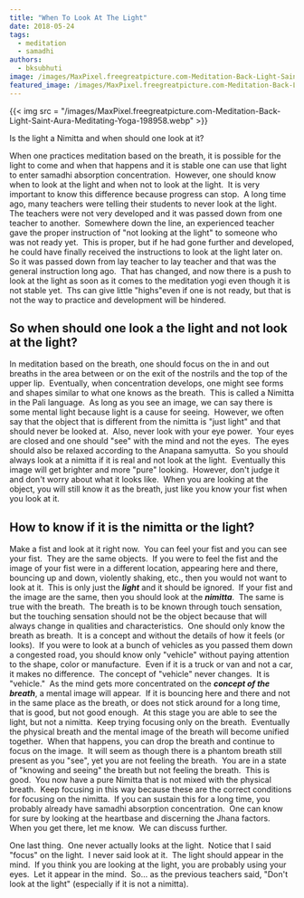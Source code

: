 ```yaml
---
title: "When To Look At The Light"
date: 2018-05-24
tags: 
  - meditation
  - samadhi
authors: 
  - bksubhuti
image: /images/MaxPixel.freegreatpicture.com-Meditation-Back-Light-Saint-Aura-Meditating-Yoga-198958.webp
featured_image: /images/MaxPixel.freegreatpicture.com-Meditation-Back-Light-Saint-Aura-Meditating-Yoga-198958.webp
---
```


{{< img src = "/images/MaxPixel.freegreatpicture.com-Meditation-Back-Light-Saint-Aura-Meditating-Yoga-198958.webp" >}}

Is the light a Nimitta and when should one look at it?

When one practices meditation based on the breath, it is possible for the light to come and when that happens and it is stable one can use that light to enter samadhi absorption concentration.  However, one should know when to look at the light and when not to look at the light.  It is very important to know this difference because progress can stop.  A long time ago, many teachers were telling their students to never look at the light.  The teachers were not very developed and it was passed down from one teacher to another.  Somewhere down the line, an experienced teacher gave the proper instruction of "not looking at the light" to someone who was not ready yet.  This is proper, but if he had gone further and developed, he could have finally received the instructions to look at the light later on.  So it was passed down from lay teacher to lay teacher and that was the general instruction long ago.  That has changed, and now there is a push to look at the light as soon as it comes to the meditation yogi even though it is not stable yet.  Ths can give little "highs"even if one is not ready, but that is not the way to practice and development will be hindered.

## So when should one look a the light and not look at the light?

In meditation based on the breath, one should focus on the in and out breaths in the area between or on the exit of the nostrils and the top of the upper lip.  Eventually, when concentration develops, one might see forms and shapes similar to what one knows as the breath.  This is called a Nimitta in the Pali language.  As long as you see an image, we can say there is some mental light because light is a cause for seeing.  However, we often say that the object that is different from the nimitta is "just light" and that should never be looked at.  Also, never look with your eye power.  Your eyes are closed and one should "see" with the mind and not the eyes.  The eyes should also be relaxed according to the Anapana samyutta.  So you should always look at a nimitta if it is real and not look at the light.  Eventually this image will get brighter and more "pure" looking.  However, don't judge it and don't worry about what it looks like.  When you are looking at the object, you will still know it as the breath, just like you know your fist when you look at it.

## How to know if it is the nimitta or the light?

Make a fist and look at it right now.  You can feel your fist and you can see your fist.  They are the same objects.  If you were to feel the fist and the image of your fist were in a different location, appearing here and there, bouncing up and down, violently shaking, etc., then you would not want to look at it.  This is only just the **_light_** and it should be ignored.  If your fist and the image are the same, then you should look at the _**nimitta**_.  The same is true with the breath.  The breath is to be known through touch sensation, but the touching sensation should not be the object because that will always change in qualities and characteristics.  One should only know the breath as breath.  It is a concept and without the details of how it feels (or looks).  If you were to look at a bunch of vehicles as you passed them down a congested road, you should know only "vehicle" without paying attention to the shape, color or manufacture.  Even if it is a truck or van and not a car, it makes no difference.  The concept of "vehicle" never changes.  It is "vehicle."  As the mind gets more concentrated on the **_concept of the breath_**, a mental image will appear.  If it is bouncing here and there and not in the same place as the breath, or does not stick around for a long time, that is good, but not good enough.  At this stage you are able to see the light, but not a nimitta.  Keep trying focusing only on the breath.  Eventually the physical breath and the mental image of the breath will become unified together.  When that happens, you can drop the breath and continue to focus on the image.  It will seem as though there is a phantom breath still present as you "see", yet you are not feeling the breath.  You are in a state of "knowing and seeing" the breath but not feeling the breath.  This is good.  You now have a pure Nimitta that is not mixed with the physical breath.  Keep focusing in this way because these are the correct conditions for focusing on the nimitta.  If you can sustain this for a long time, you probably already have samadhi absorption concentration.  One can know for sure by looking at the heartbase and discerning the Jhana factors.  When you get there, let me know.  We can discuss further.

One last thing.  One never actually looks at the light.  Notice that I said "focus" on the light.  I never said look at it.  The light should appear in the mind.  If you think you are looking at the light, you are probably using your eyes.  Let it appear in the mind.  So... as the previous teachers said, "Don't look at the light" (especially if it is not a nimitta).

